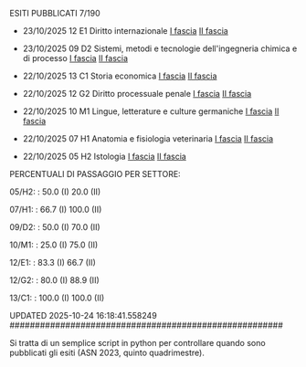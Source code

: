 ESITI PUBBLICATI 7/190 

- 23/10/2025 12 E1  Diritto internazionale	  [I fascia](https://asn23.cineca.it/pubblico/miur/esito/12%252FE1/1/5) [II fascia](https://asn23.cineca.it/pubblico/miur/esito/12%252FE1/2/5) 

- 23/10/2025 09 D2  Sistemi, metodi e tecnologie dell'ingegneria chimica e di processo	  [I fascia](https://asn23.cineca.it/pubblico/miur/esito/09%252FD2/1/5) [II fascia](https://asn23.cineca.it/pubblico/miur/esito/09%252FD2/2/5) 

- 22/10/2025 13 C1  Storia economica	  [I fascia](https://asn23.cineca.it/pubblico/miur/esito/13%252FC1/1/5) [II fascia](https://asn23.cineca.it/pubblico/miur/esito/13%252FC1/2/5) 

- 22/10/2025 12 G2  Diritto processuale penale	  [I fascia](https://asn23.cineca.it/pubblico/miur/esito/12%252FG2/1/5) [II fascia](https://asn23.cineca.it/pubblico/miur/esito/12%252FG2/2/5) 

- 22/10/2025 10 M1  Lingue, letterature e culture germaniche	  [I fascia](https://asn23.cineca.it/pubblico/miur/esito/10%252FM1/1/5) [II fascia](https://asn23.cineca.it/pubblico/miur/esito/10%252FM1/2/5) 

- 22/10/2025 07 H1  Anatomia e fisiologia veterinaria	  [I fascia](https://asn23.cineca.it/pubblico/miur/esito/07%252FH1/1/5) [II fascia](https://asn23.cineca.it/pubblico/miur/esito/07%252FH1/2/5) 

- 22/10/2025 05 H2  Istologia	  [I fascia](https://asn23.cineca.it/pubblico/miur/esito/05%252FH2/1/5) [II fascia](https://asn23.cineca.it/pubblico/miur/esito/05%252FH2/2/5) 

PERCENTUALI DI PASSAGGIO PER SETTORE:

05/H2: : 50.0 (I) 20.0 (II)

07/H1: : 66.7 (I) 100.0 (II)

09/D2: : 50.0 (I) 70.0 (II)

10/M1: : 25.0 (I) 75.0 (II)

12/E1: : 83.3 (I) 66.7 (II)

12/G2: : 80.0 (I) 88.9 (II)

13/C1: : 100.0 (I) 100.0 (II)

UPDATED 2025-10-24 16:18:41.558249
###################################################### 

Si tratta di un semplice script in python per controllare quando sono pubblicati gli esiti (ASN 2023, quinto quadrimestre).


